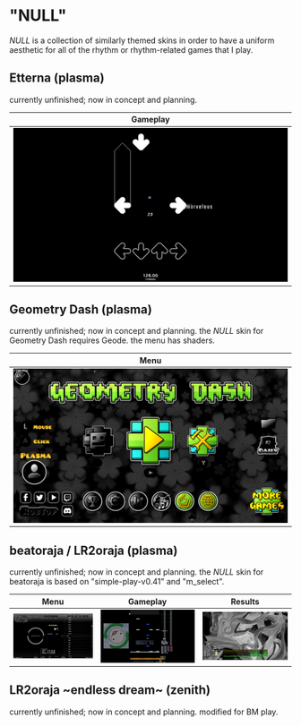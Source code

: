 # "NULL"

_NULL_ is a collection of similarly themed skins in order to have a uniform aesthetic for all of the rhythm or rhythm-related games that I play. 


## Etterna (plasma)
currently unfinished; now in concept and planning.

| Gameplay      | 
| ------------- | 
| ![etterna null v0.1](https://github.com/jahrei/null/blob/122aa2eed414e8eb19caad7ca82e1abe4bc4381b/screenshots/null_etterna_v0.1.png)  |


## Geometry Dash (plasma)

currently unfinished; now in concept and planning.
the _NULL_ skin for Geometry Dash requires Geode. the menu has shaders.

| Menu          | 
| ------------- | 
| ![Geometry Dash Menu](https://github.com/jahrei/null/blob/83c694598378538d6dfc8f3e1c87f754e973a208/screenshots/2024_08_27_16_16_692.png)  |


## beatoraja / LR2oraja (plasma)
currently unfinished; now in concept and planning.
the _NULL_ skin for beatoraja is based on "simple-play-v0.41" and "m_select".

| Menu          | Gameplay      | Results    |
| ------------- | ------------- | ------------- |
| ![beatoraja menu](https://github.com/jahrei/null/blob/83c694598378538d6dfc8f3e1c87f754e973a208/screenshots/2024_08_27_16_03_690.png)  | ![beatoraja v1](https://github.com/jahrei/null/blob/83c694598378538d6dfc8f3e1c87f754e973a208/screenshots/2024_08_27_16_21_166.png)  | ![beatoraja results](https://github.com/jahrei/null/blob/83c694598378538d6dfc8f3e1c87f754e973a208/screenshots/2024_08_27_15_47_177.png)

## LR2oraja ~endless dream~ (zenith)
currently unfinished; now in concept and planning. modified for BM play.

